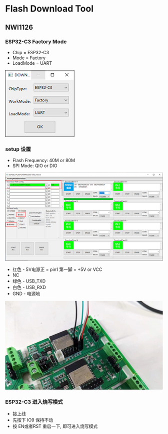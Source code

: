
# Flash Download Tool


## NWI1126 

### ESP32-C3 Factory Mode 

- Chip = ESP32-C3
- Mode = Factory
- LoadMode = UART


![](32-02-18-06-02-2023.png)

### setup 设置

- Flash Frequency: 40M or 80M 
- SPI Mode: QIO or DIO 


![](56-04-18-06-02-2023.png)

- 红色 - 5V电源正 = pin1 第一脚 = +5V or VCC
- NC
- 绿色 - USB_TXD
- 白色 - USB_RXD
- GND - 电源地



![](36-05-18-06-02-2023.png)

### ESP32-C3 进入烧写模式 

- 接上线
- 先按下 IO9 保持不动
- 按 EN或者RST 重启一下, 即可进入烧写模式
